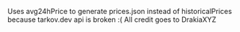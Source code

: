 Uses avg24hPrice to generate prices.json instead of historicalPrices because tarkov.dev api is broken :(
All credit goes to DrakiaXYZ
